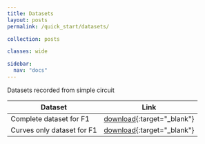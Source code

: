 ```yaml
---
title: Datasets
layout: posts
permalink: /quick_start/datasets/

collection: posts

classes: wide

sidebar:
  nav: "docs"
---
```


Datasets recorded from simple circuit 


| Dataset | Link |
| ------ | ----------- |
| Complete dataset for F1  | [download](https://drive.jderobot.org/s/7GJs27gr6CzXPot){:target="_blank"}  | 
| Curves only dataset for F1 | [download](https://drive.jderobot.org/s/SPibxAsQwpyDB85){:target="_blank"}      | 